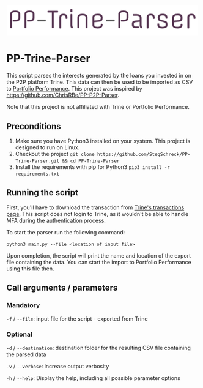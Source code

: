 <p align="center">
  <img src="https://raw.githubusercontent.com/StegSchreck/PP-Trine-Parser/master/PP-Trine-Parser.png" width="500px">
</p>

# PP-Trine-Parser
This script parses the interests generated by the loans you invested in on the P2P platform Trine.
This data can then be used to be imported as CSV to [Portfolio Performance](https://www.portfolio-performance.info/). This project was inspired by https://github.com/ChrisRBe/PP-P2P-Parser.

Note that this project is not affiliated with Trine or Portfolio Performance.

## Preconditions
1. Make sure you have Python3 installed on your system. This project is designed to run on Linux.
1. Checkout the project
    `git clone https://github.com/StegSchreck/PP-Trine-Parser.git && cd PP-Trine-Parser`
1. Install the requirements with pip for Python3
    `pip3 install -r requirements.txt`

## Running the script
First, you'll have to download the transaction from [Trine's transactions page](https://trine.com/dashboard/transactions). This script does not login to Trine, as it wouldn't be able to handle MFA during the authentication process.

To start the parser run the following command:
```
python3 main.py --file <location of input file>
```

Upon completion, the script will print the name and location of the export file containing the data.
You can start the import to Portfolio Performance using this file then.

## Call arguments / parameters
### Mandatory
`-f` / `--file`: input file for the script - exported from Trine

### Optional
`-d` / `--destination`: destination folder for the resulting CSV file containing the parsed data

`-v` / `--verbose`: increase output verbosity

`-h` / `--help`: Display the help, including all possible parameter options

